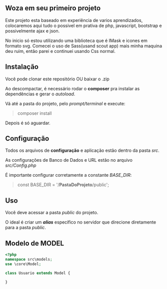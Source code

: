## Woza em seu primeiro projeto 

Este projeto esta baseado em experiência de varios aprendizados, colocaremos aqui tudo o possivel em prativa de php, javascript, bootstrap e possivelmente ajax e json. 

No inicio só estou utilizando uma biblioteca que é IMask e icones em formato svg.
Comecei o uso de Sass(usand scout app) mais minha maquina deu ruim, então parei e continuei usando Css normal.

## Instalação
Você pode clonar este repositório OU baixar o .zip

Ao descompactar, é necessário rodar o **composer** pra instalar as dependências e gerar o *autoload*.

Vá até a pasta do projeto, pelo *prompt/terminal* e execute:
> composer install

Depois é só aguardar.

## Configuração
Todos os arquivos de **configuração** e aplicação estão dentro da pasta *src*.

As configurações de Banco de Dados e URL estão no arquivo *src/Config.php*

É importante configurar corretamente a constante *BASE_DIR*:
> const BASE_DIR = '/**PastaDoProjeto**/public';

## Uso
Você deve acessar a pasta *public* do projeto.

O ideal é criar um ***alias*** específico no servidor que direcione diretamente para a pasta *public*.

## Modelo de MODEL
```php
<?php
namespace src\models;
use \core\Model;

class Usuario extends Model {

}
```